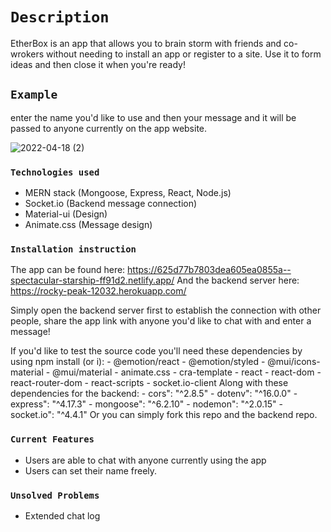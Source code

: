 # `Description`
EtherBox is an app that allows you to brain storm with friends and co-wrokers without needing to install an app or register to a site. Use it to form ideas and then close it when you're ready!

## `Example`

enter the name you'd like to use and then your message and it will be passed to anyone currently on the app website.

![2022-04-18 (2)](https://user-images.githubusercontent.com/97875763/163827038-7d64cb06-6245-464c-a578-51fb5939c435.png)


### `Technologies used`
- MERN stack (Mongoose, Express, React, Node.js)
- Socket.io (Backend message connection)
- Material-ui (Design)
- Animate.css (Message design)

### `Installation instruction`

The app can be found here: https://625d77b7803dea605ea0855a--spectacular-starship-ff91d2.netlify.app/
And the backend server here: https://rocky-peak-12032.herokuapp.com/

Simply open the backend server first to establish the connection with other people, share the app link with anyone you'd like to chat with and enter a message!

If you'd like to test the source code you'll need these dependencies by using npm install (or i):
       - @emotion/react
       - @emotion/styled
       - @mui/icons-material
       - @mui/material
       - animate.css
       - cra-template
       - react
       - react-dom
       - react-router-dom
       - react-scripts
       - socket.io-client
Along with these dependencies for the backend: 
       - cors": "^2.8.5"
       - dotenv": "^16.0.0"
       - express": "^4.17.3"
       - mongoose": "^6.2.10"
       - nodemon": "^2.0.15"
       - socket.io": "^4.4.1"
Or you can simply fork this repo and the backend repo.

### `Current Features`

- Users are able to chat with anyone currently using the app
- Users can set their name freely. 

### `Unsolved Problems`
- Extended chat log
